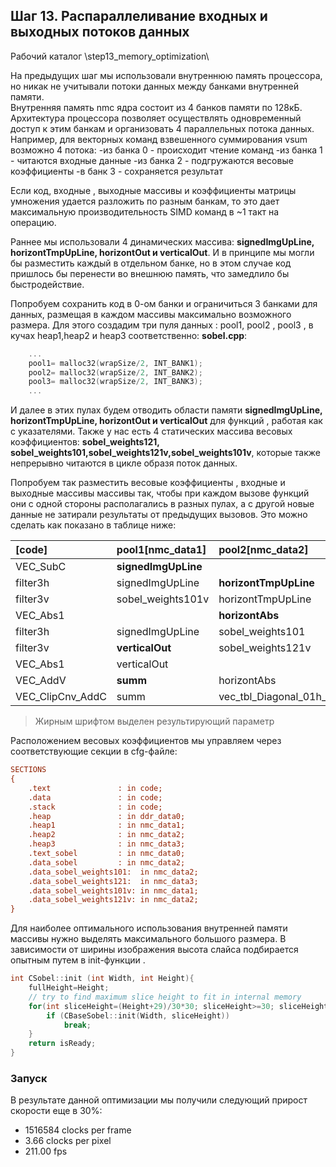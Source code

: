 ## Шаг 13. Распараллеливание входных и выходных потоков данных 
Рабочий каталог \step13_memory_optimization\

На предыдущих шаг мы использовали внутреннюю память процессора, но никак не учитывали потоки данных между банками внутренней памяти.  
Внутренняя память nmc ядра состоит из 4 банков памяти по 128кБ. Архитектура процессора позволяет осуществлять одновременный доступ к этим банкам и организовать 4 параллельных потока данных.  
Например, для векторных команд взвешенного суммирования vsum возможно 4 потока:
-из банка 0 - происходит чтение команд
-из банка 1 - читаются входные данные 
-из банка 2 - подгружаются весовые коэффициенты
-в  банк 3 - сохраняется результат 

Если код, входные , выходные массивы и коэффициенты матрицы умножения удается разложить по разным банкам, то это дает максимальную производительность SIMD команд в ~1 такт на операцию. 


Раннее мы использовали 4 динамических массива:  **signedImgUpLine, horizontTmpUpLine, horizontOut и verticalOut**.
И в принципе мы могли бы разместить каждый в отдельном банке, но в этом случае код пришлось бы перенести во внешнюю память, что замедлило бы быстродействие. 

Попробуем сохранить код в 0-ом банки и ограничиться 3 банками для данных, размещая в каждом массивы максимально возможного размера. 
Для этого создадим три пуля данных : pool1, pool2 , pool3 , в кучах heap1,heap2 и heap3  соответственно:
**sobel.cpp**:
```cpp
	...
	pool1= malloc32(wrapSize/2, INT_BANK1);
	pool2= malloc32(wrapSize/2, INT_BANK2);
	pool3= malloc32(wrapSize/2, INT_BANK3);
	...
```
И далее в этих пулах будем отводить области памяти **signedImgUpLine, horizontTmpUpLine, horizontOut и verticalOut** для функций , работая как с указателями. 
Также у нас есть 4 статических массива весовых коэффициентов: **sobel_weights121, sobel_weights101,sobel_weights121v,sobel_weights101v**, которые также непрерывно читаются в цикле образя поток данных.

Попробуем так разместить  весовые коэффициенты , входные и выходные массивы массивы так, чтобы при каждом вызове функций они с одной стороны располагались в разных пулах, 
а с другой новые данные не затирали результаты от предыдущих вызовов.
Это можно сделать как показано в таблице ниже:

|[code]           |pool1[nmc_data1]   |pool2[nmc_data2] 		|pool3[nmc_data3]  	|pool4[ddr_data0]|Shared[ddr_data1] |
|:--              |:--                |:--						|:---				|---			|---				|
|VEC_SubC         |**signedImgUpLine**|							|   				|   			|sourceUpLine    	|
|filter3h         |signedImgUpLine    |**horizontTmpUpLine**	|sobel_weights121   |   			|   				|
|filter3v         |sobel_weights101v  |horizontTmpUpLine   		|**horizontOut**	|   			|   				|
|VEC_Abs1         |                   |**horizontAbs**     		|horizontOut   		|   			|   				|
|filter3h         |signedImgUpLine    |sobel_weights101    		|**verticalTmpUpLine**|   			|   				|
|filter3v         |**verticalOut**    |sobel_weights121v   		|verticalTmpUpLine	|   			|   				|
|VEC_Abs1         |verticalOut        |                       	|**verticalAbs**	|   			|   				|
|VEC_AddV         |**summ**           |horizontAbs            	|verticalAbs    	|   			|   				|
|VEC_ClipCnv_AddC |summ               |vec_tbl_Diagonal_01h_G   |   				|   			|**result**			|
> Жирным шрифтом выделен результирующий параметр


Расположением весовых коэффициентов мы управляем через соответствующие секции в cfg-файле:
```cfg
SECTIONS
{
	.text				: in code;
	.data				: in code;
	.stack				: in code;
	.heap				: in ddr_data0;
	.heap1				: in nmc_data1;
	.heap2				: in nmc_data2;
	.heap3				: in nmc_data3;
	.text_sobel			: in nmc_data0;
	.data_sobel			: in nmc_data2;
	.data_sobel_weights101:  in nmc_data2;
	.data_sobel_weights121:	 in nmc_data3;
	.data_sobel_weights101v: in nmc_data1;
	.data_sobel_weights121v: in nmc_data2;
}
```

Для наиболее оптимального использования внутренней памяти массивы нужно выделять максимального большого размера. 
В зависимости от ширины изображения высота слайса подбирается опытным путем в init-функции .
```cpp
int CSobel::init (int Width, int Height){
	fullHeight=Height;
	// try to find maximum slice height to fit in internal memory
	for(int sliceHeight=(Height+29)/30*30; sliceHeight>=30; sliceHeight-=30){
		if (CBaseSobel::init(Width, sliceHeight))
			break;
	}
	return isReady;
}
```


### Запуск
В результате данной оптимизации мы получили следующий прирост скорости еще в 30%: 
- 1516584 clocks per frame
- 3.66 clocks per pixel
- 211.00 fps




